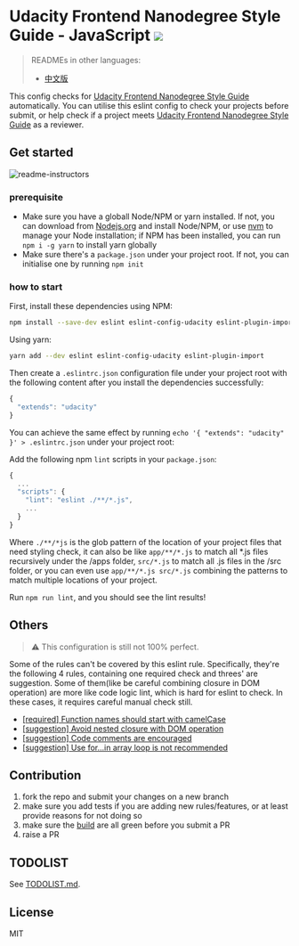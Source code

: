 # Udacity Frontend Nanodegree Style Guide - JavaScript [![][Badges: Travis CI]][Links: Travis CI]

> READMEs in other languages:
>
> * [中文版](./README-zh.md)

This config checks for [Udacity Frontend Nanodegree Style Guide][] automatically. You can utilise this eslint config to check your projects before submit, or help check if a project meets [Udacity Frontend Nanodegree Style Guide][] as a reviewer.

## Get started

![readme-instructors](./readme-instructors.gif)

### prerequisite

* Make sure you have a globall Node/NPM or yarn installed. If not, you can download from [Nodejs.org][] and install Node/NPM, or use [nvm] to manage your Node installation; if NPM has been installed, you can run `npm i -g yarn` to install yarn globally
* Make sure there's a `package.json` under your project root. If not, you can initialise one by running `npm init`

### how to start

First, install these dependencies using NPM:


```bash
npm install --save-dev eslint eslint-config-udacity eslint-plugin-import
```

Using yarn:

```bash
yarn add --dev eslint eslint-config-udacity eslint-plugin-import
```

Then create a `.eslintrc.json` configuration file under your project root with the following content after you install the dependencies successfully:

```js
{
  "extends": "udacity"
}
```

You can achieve the same effect by running `echo '{ "extends": "udacity" }' > .eslintrc.json` under your project root:

Add the following npm `lint` scripts in your `package.json`:

```js
{
  ...
  "scripts": {
    "lint": "eslint ./**/*.js",
    ...
  }
}
```

Where `./**/*js` is the glob pattern of the location of your project files that need styling check, it can also be like `app/**/*.js` to match all *.js files recursively under the /apps folder, `src/*.js` to match all .js files in the /src folder, or you can even use `app/**/*.js src/*.js` combining the patterns to match multiple locations of your project.

Run `npm run lint`, and you should see the lint results!

## Others

> ⚠ This configuration is still not 100% perfect.

Some of the rules can't be covered by this eslint rule. Specifically, they're the following 4 rules, containing one required check and threes' are suggestion. Some of them(like be careful combining closure in DOM operation) are more like code logic lint, which is hard for eslint to check. In these cases, it requires careful manual check still.

* [\[required\] Function names should start with camelCase][camel-case-naming]
* [\[suggestion\] Avoid nested closure with DOM operation][nested-dom-closure]
* [\[suggestion\] Code comments are encouraged][code-comments]
* [\[suggestion\] Use for...in array loop is not recommended][for-in-loop]

## Contribution

1. fork the repo and submit your changes on a new branch
2. make sure you add tests if you are adding new rules/features, or at least provide reasons for not doing so
3. make sure the [build][Links: Travis CI] are all green before you submit a PR
4. raise a PR

## TODOLIST

See [TODOLIST.md](./TODOLIST.md).

## License

MIT

[Udacity Frontend Nanodegree Style Guide]: http://udacity.github.io/frontend-nanodegree-styleguide/javascript.html
[Nodejs.org]: https://nodejs.org/en/
[nvm]: https://github.com/creationix/nvm

[camel-case-naming]: http://udacity.github.io/frontend-nanodegree-styleguide/javascript.html#naming
[nested-dom-closure]: http://udacity.github.io/frontend-nanodegree-styleguide/javascript.html#closures
[code-comments]: http://udacity.github.io/frontend-nanodegree-styleguide/javascript.html#comments
[for-in-loop]: http://udacity.github.io/frontend-nanodegree-styleguide/javascript.html#for-in-loop

[Badges: Travis CI]: https://travis-ci.org/linesh-simplicity/eslint-config-udacity.svg?branch=master
[Links: Travis CI]: https://travis-ci.org/linesh-simplicity/eslint-config-udacity